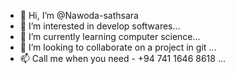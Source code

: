 - 👋 Hi, I’m @Nawoda-sathsara
- 👀 I’m interested in develop softwares...
- 🌱 I’m currently learning computer science...
- 💞️ I’m looking to collaborate on a project in git ...
- 📫 Call me when you need - +94 741 1646 8618 ...
